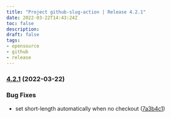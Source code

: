 ```yaml
---
title: "Project github-slug-action | Release 4.2.1"
date: 2022-03-22T14:43:24Z
toc: false
description: 
draft: false
tags:
- opensource
- github
- release
---
```

### [4.2.1](https://github.com/rlespinasse/github-slug-action/compare/4.2.0...4.2.1) (2022-03-22)


### Bug Fixes

* set short-length automatically when no checkout ([7a3b4c1](https://github.com/rlespinasse/github-slug-action/commit/7a3b4c1766ad8e6d23ab37d33417392509ff84e2))



